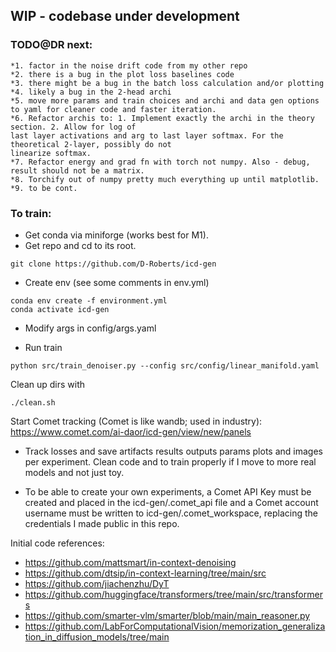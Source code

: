 ## WIP - codebase under development

### TODO@DR next:
    *1. factor in the noise drift code from my other repo
    *2. there is a bug in the plot loss baselines code
    *3. there might be a bug in the batch loss calculation and/or plotting
    *4. likely a bug in the 2-head archi
    *5. move more params and train choices and archi and data gen options to yaml for cleaner code and faster iteration.
    *6. Refactor archis to: 1. Implement exactly the archi in the theory section. 2. Allow for log of 
    last layer activations and arg to last layer softmax. For the theoretical 2-layer, possibly do not
    linearize softmax.
    *7. Refactor energy and grad fn with torch not numpy. Also - debug, result should not be a matrix.
    *8. Torchify out of numpy pretty much everything up until matplotlib.
    *9. to be cont.
    


### To train:

* Get conda via miniforge (works best for M1).
* Get repo and cd to its root.

```
git clone https://github.com/D-Roberts/icd-gen
```

* Create env (see some comments in env.yml)
```
conda env create -f environment.yml
conda activate icd-gen
```
* Modify args in config/args.yaml 

* Run train
```
python src/train_denoiser.py --config src/config/linear_manifold.yaml
```
Clean up dirs with 
```
./clean.sh
```


Start Comet tracking (Comet is like wandb; used in industry):
https://www.comet.com/ai-daor/icd-gen/view/new/panels

* Track losses and save artifacts results outputs params plots and images per experiment. Clean code and to train properly if I move to more real models and not just toy.

* To be able to create your own experiments, a Comet API Key must be created and placed in the icd-gen/.comet_api file and a Comet account username must be written to icd-gen/.comet_workspace, replacing the credentials I made public in this repo.


Initial code references:
* https://github.com/mattsmart/in-context-denoising
* https://github.com/dtsip/in-context-learning/tree/main/src
* https://github.com/jiachenzhu/DyT
* https://github.com/huggingface/transformers/tree/main/src/transformers
* https://github.com/smarter-vlm/smarter/blob/main/main_reasoner.py
* https://github.com/LabForComputationalVision/memorization_generalization_in_diffusion_models/tree/main
